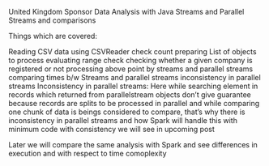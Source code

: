United Kingdom Sponsor Data Analysis with Java Streams and Parallel Streams and comparisons

Things which are covered:

Reading CSV data using CSVReader
check count
preparing List of objects to process
evaluating range check
checking whether a given company is registered or not
processing above point by streams and parallel streams
comparing times b/w Streams and parallel streams
inconsistency in parallel streams
Inconsistency in parallel streams: Here while searching element in records which returned from parallelstream objects don’t give guarantee because records are splits to be processed in parallel and while comparing one chunk of data is beings considered to compare, that’s why there is inconsistency in parallel streams and how Spark will handle this with minimum code with consistency we will see in upcoming post

Later we will compare the same analysis with Spark and see differences in execution and with respect to time comoplexity